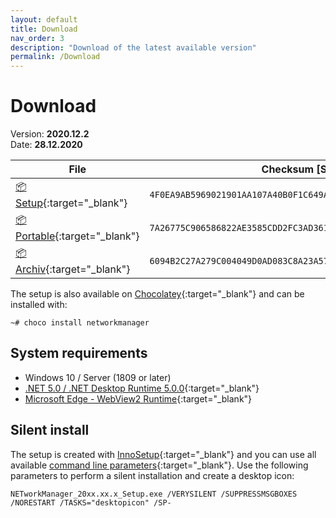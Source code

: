 ```yaml
---
layout: default
title: Download
nav_order: 3
description: "Download of the latest available version"
permalink: /Download
---
```


# Download

Version: **2020.12.2** <br>
Date: **28.12.2020**

| File | Checksum [SHA256] |
|---|---|
|[:package: Setup](https://github.com/BornToBeRoot/NETworkManager/releases/download/2020.12.2/NETworkManager_2020.12.2_Setup.exe){:target="_blank"}| `4F0EA9AB5969021901AA107A40B0F1C649AB2A39FFC55565DDEF318D983021F9` | 
|[:package: Portable](https://github.com/BornToBeRoot/NETworkManager/releases/download/2020.12.2/NETworkManager_2020.12.2_Portable.zip){:target="_blank"}| `7A26775C906586822AE3585CDD2FC3AD361D359D38AC591012E4CB9F82EEA8BA` | 
|[:package: Archiv](https://github.com/BornToBeRoot/NETworkManager/releases/download/2020.12.2/NETworkManager_2020.12.2_Archiv.zip){:target="_blank"}| `6094B2C27A279C004049D0AD083C8A23A57864FBD61616DECD2B75A9C3ABDD95` | 

The setup is also available on [Chocolatey](https://chocolatey.org/packages/NETworkManager){:target="_blank"} and can be installed with:
```
~# choco install networkmanager
```

## System requirements
- Windows 10 / Server (1809 or later)
- [.NET 5.0 / .NET Desktop Runtime 5.0.0](https://dotnet.microsoft.com/download/dotnet/5.0){:target="_blank"}
- [Microsoft Edge - WebView2 Runtime](https://developer.microsoft.com/en-us/microsoft-edge/webview2/){:target="_blank"}

## Silent install
The setup is created with [InnoSetup](https://jrsoftware.org/isinfo.php){:target="_blank"} and you can use all available [command line parameters](https://jrsoftware.org/ishelp/index.php?topic=setupcmdline){:target="_blank"}. Use the following parameters to perform a silent installation and create a desktop icon:

```
NETworkManager_20xx.xx.x_Setup.exe /VERYSILENT /SUPPRESSMSGBOXES /NORESTART /TASKS="desktopicon" /SP-
```